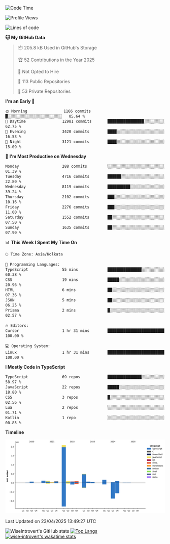 <!--START_SECTION:waka-->
![Code Time](http://img.shields.io/badge/Code%20Time-2%2C331%20hrs%2011%20mins-blue)

![Profile Views](http://img.shields.io/badge/Profile%20Views-0-blue)

![Lines of code](https://img.shields.io/badge/From%20Hello%20World%20I%27ve%20Written-3.6%20million%20lines%20of%20code-blue)

**🐱 My GitHub Data** 

> 📦 205.8 kB Used in GitHub's Storage 
 > 
> 🏆 52 Contributions in the Year 2025
 > 
> 🚫 Not Opted to Hire
 > 
> 📜 113 Public Repositories 
 > 
> 🔑 53 Private Repositories 
 > 
**I'm an Early 🐤** 

```text
🌞 Morning                1166 commits        █░░░░░░░░░░░░░░░░░░░░░░░░   05.64 % 
🌆 Daytime                12981 commits       ████████████████░░░░░░░░░   62.75 % 
🌃 Evening                3420 commits        ████░░░░░░░░░░░░░░░░░░░░░   16.53 % 
🌙 Night                  3121 commits        ████░░░░░░░░░░░░░░░░░░░░░   15.09 % 
```
📅 **I'm Most Productive on Wednesday** 

```text
Monday                   288 commits         ░░░░░░░░░░░░░░░░░░░░░░░░░   01.39 % 
Tuesday                  4716 commits        ██████░░░░░░░░░░░░░░░░░░░   22.80 % 
Wednesday                8119 commits        ██████████░░░░░░░░░░░░░░░   39.24 % 
Thursday                 2102 commits        ███░░░░░░░░░░░░░░░░░░░░░░   10.16 % 
Friday                   2276 commits        ███░░░░░░░░░░░░░░░░░░░░░░   11.00 % 
Saturday                 1552 commits        ██░░░░░░░░░░░░░░░░░░░░░░░   07.50 % 
Sunday                   1635 commits        ██░░░░░░░░░░░░░░░░░░░░░░░   07.90 % 
```


📊 **This Week I Spent My Time On** 

```text
🕑︎ Time Zone: Asia/Kolkata

💬 Programming Languages: 
TypeScript               55 mins             ███████████████░░░░░░░░░░   60.38 % 
CSS                      19 mins             █████░░░░░░░░░░░░░░░░░░░░   20.96 % 
HTML                     6 mins              ██░░░░░░░░░░░░░░░░░░░░░░░   07.36 % 
JSON                     5 mins              ██░░░░░░░░░░░░░░░░░░░░░░░   06.25 % 
Prisma                   2 mins              █░░░░░░░░░░░░░░░░░░░░░░░░   02.57 % 

🔥 Editors: 
Cursor                   1 hr 31 mins        █████████████████████████   100.00 % 

💻 Operating System: 
Linux                    1 hr 31 mins        █████████████████████████   100.00 % 
```

**I Mostly Code in TypeScript** 

```text
TypeScript               69 repos            ███████████████░░░░░░░░░░   58.97 % 
JavaScript               22 repos            █████░░░░░░░░░░░░░░░░░░░░   18.80 % 
CSS                      3 repos             █░░░░░░░░░░░░░░░░░░░░░░░░   02.56 % 
Lua                      2 repos             ░░░░░░░░░░░░░░░░░░░░░░░░░   01.71 % 
Kotlin                   1 repo              ░░░░░░░░░░░░░░░░░░░░░░░░░   00.85 % 
```



**Timeline**

![Lines of Code chart](https://raw.githubusercontent.com/wise-introvert/wise-introvert/master/assets/bar_graph.png)


 Last Updated on 23/04/2025 13:49:27 UTC
<!--END_SECTION:waka-->

![WiseIntrovert's GitHub stats](https://github-readme-stats.vercel.app/api?username=wise-introvert&count_private=true&show_icons=true)
[![Top Langs](https://github-readme-stats.vercel.app/api/top-langs/?username=wise-introvert&langs_count=10)](https://github.com/anuraghazra/github-readme-stats)
[![wise-introvert's wakatime stats](https://github-readme-stats.vercel.app/api/wakatime?username=wiseintrovert)](https://github.com/anuraghazra/github-readme-stats)
